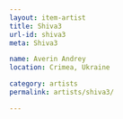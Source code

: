 ```yaml
---
layout: item-artist
title: Shiva3
url-id: shiva3
meta: Shiva3

name: Averin Andrey
location: Crimea, Ukraine

category: artists
permalink: artists/shiva3/

---
```




